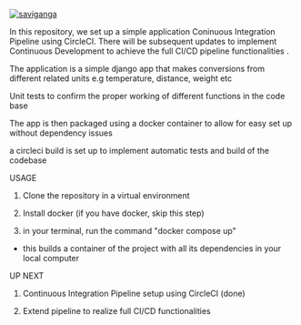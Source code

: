[![saviganga](https://circleci.com/gh/saviganga/conversions-app.svg?style=svg)](https://circleci.com/gh/saviganga/conversions-app)

In this repository, we set up a simple application Coninuous Integration Pipeline using CircleCI. 
There will be subsequent updates to implement Continuous Development to achieve the full CI/CD pipeline functionalities .

The application is a simple django app that makes conversions from different related units e.g temperature, distance, weight etc

Unit tests to confirm the proper working of different functions in the code base 

The app is then packaged using a docker container to allow for easy set up without dependency issues

a circleci build is set up to implement automatic tests and build of the codebase

USAGE

1. Clone the repository in a virtual environment

2. Install docker (if you have docker, skip this step)

3. in your terminal, run the command "docker compose up"
- this builds a container of the project with all its dependencies in your local computer


UP NEXT

1. Continuous Integration Pipeline setup using CircleCI (done)

2. Extend pipeline to realize full CI/CD functionalities






